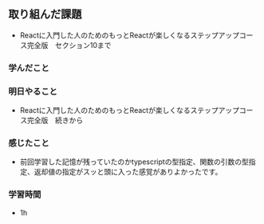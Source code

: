 ## 取り組んだ課題
 - Reactに入門した人のためのもっとReactが楽しくなるステップアップコース完全版　セクション10まで

### 学んだこと


### 明日やること
- Reactに入門した人のためのもっとReactが楽しくなるステップアップコース完全版　続きから

### 感じたこと
- 前回学習した記憶が残っていたのかtypescriptの型指定、関数の引数の型指定、返却値の指定がスッと頭に入った感覚がありよかったです。


### 学習時間
- 1h